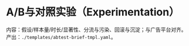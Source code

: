 # A/B与对照实验（Experimentation）

内容：假设/样本量/时长/显著性、分流与污染、回滚与沉淀；与广告平台对齐。
产出：`./templates/abtest-brief-tmpl.yaml`。
